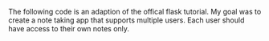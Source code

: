 The following code is an adaption of the offical flask tutorial. My goal was to create a note taking app that supports multiple users.
Each user should have access to their own notes only.
